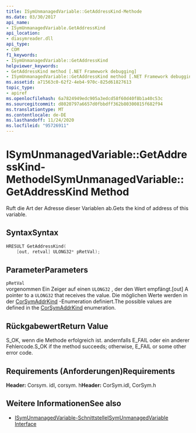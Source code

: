 ```yaml
---
title: ISymUnmanagedVariable::GetAddressKind-Methode
ms.date: 03/30/2017
api_name:
- ISymUnmanagedVariable.GetAddressKind
api_location:
- diasymreader.dll
api_type:
- COM
f1_keywords:
- ISymUnmanagedVariable::GetAddressKind
helpviewer_keywords:
- GetAddressKind method [.NET Framework debugging]
- ISymUnmanagedVariable::GetAddressKind method [.NET Framework debugging]
ms.assetid: a71563c0-62f2-4eb4-970c-825d61827613
topic_type:
- apiref
ms.openlocfilehash: 6a7824949edc905a3edcd58f60d40f8b1a40c53c
ms.sourcegitcommit: d8020797a6657d0fbbdff362b80300815f682f94
ms.translationtype: MT
ms.contentlocale: de-DE
ms.lasthandoff: 11/24/2020
ms.locfileid: "95726911"
---
```

# <a name="isymunmanagedvariablegetaddresskind-method"></a><span data-ttu-id="5591c-102">ISymUnmanagedVariable::GetAddressKind-Methode</span><span class="sxs-lookup"><span data-stu-id="5591c-102">ISymUnmanagedVariable::GetAddressKind Method</span></span>

<span data-ttu-id="5591c-103">Ruft die Art der Adresse dieser Variablen ab.</span><span class="sxs-lookup"><span data-stu-id="5591c-103">Gets the kind of address of this variable.</span></span>  
  
## <a name="syntax"></a><span data-ttu-id="5591c-104">Syntax</span><span class="sxs-lookup"><span data-stu-id="5591c-104">Syntax</span></span>  
  
```cpp  
HRESULT GetAddressKind(  
    [out, retval] ULONG32* pRetVal);  
```  
  
## <a name="parameters"></a><span data-ttu-id="5591c-105">Parameter</span><span class="sxs-lookup"><span data-stu-id="5591c-105">Parameters</span></span>  

 `pRetVal`  
 <span data-ttu-id="5591c-106">vorgenommen Ein Zeiger auf einen `ULONG32` , der den Wert empfängt.</span><span class="sxs-lookup"><span data-stu-id="5591c-106">[out] A pointer to a `ULONG32` that receives the value.</span></span> <span data-ttu-id="5591c-107">Die möglichen Werte werden in der [CorSymAddrKind](corsymaddrkind-enumeration.md) -Enumeration definiert.</span><span class="sxs-lookup"><span data-stu-id="5591c-107">The possible values are defined in the [CorSymAddrKind](corsymaddrkind-enumeration.md) enumeration.</span></span>  
  
## <a name="return-value"></a><span data-ttu-id="5591c-108">Rückgabewert</span><span class="sxs-lookup"><span data-stu-id="5591c-108">Return Value</span></span>  

 <span data-ttu-id="5591c-109">S_OK, wenn die Methode erfolgreich ist. andernfalls E_FAIL oder ein anderer Fehlercode.</span><span class="sxs-lookup"><span data-stu-id="5591c-109">S_OK if the method succeeds; otherwise, E_FAIL or some other error code.</span></span>  
  
## <a name="requirements"></a><span data-ttu-id="5591c-110">Requirements (Anforderungen)</span><span class="sxs-lookup"><span data-stu-id="5591c-110">Requirements</span></span>  

 <span data-ttu-id="5591c-111">**Header:** Corsym. idl, corsym. h</span><span class="sxs-lookup"><span data-stu-id="5591c-111">**Header:** CorSym.idl, CorSym.h</span></span>  
  
## <a name="see-also"></a><span data-ttu-id="5591c-112">Weitere Informationen</span><span class="sxs-lookup"><span data-stu-id="5591c-112">See also</span></span>

- [<span data-ttu-id="5591c-113">ISymUnmanagedVariable-Schnittstelle</span><span class="sxs-lookup"><span data-stu-id="5591c-113">ISymUnmanagedVariable Interface</span></span>](isymunmanagedvariable-interface.md)
